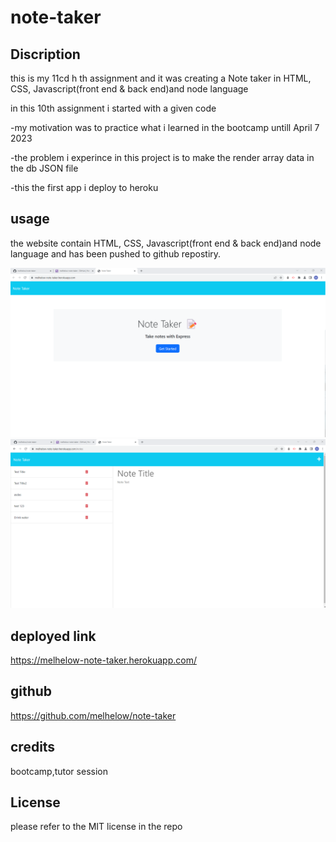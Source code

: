 # note-taker

## Discription

this is my 11cd h   th assignment and it was creating a Note taker in HTML, CSS, Javascript(front end & back end)and node language

in this 10th assignment  i started with a given code 

-my motivation was to practice what i learned in the bootcamp untill April 7 2023

-the problem i experince in this project is to make the render array data in the db JSON file 

-this the first app i deploy to heroku 


## usage
the website contain HTML, CSS, Javascript(front end & back end)and node language and has been pushed to github repostiry.

![Getting Started](./Assets/Screenshot%202023-04-07%20170834%20heroku%201.png)
![Getting Started](./Assets/Screenshot%202023-04-07%2017102heroku%202.png)

## deployed link
https://melhelow-note-taker.herokuapp.com/

## github 
https://github.com/melhelow/note-taker




## credits

bootcamp,tutor session



## License

please refer to the MIT license in the repo